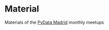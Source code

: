 # Material

Materials of the [PyData Madrid](https://www.meetup.com/es-ES/pydata-madrid/) monthly meetups
